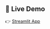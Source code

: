 ## 🔗 Live Demo
👉 [Streamlit App](https://financialinclusionapp-jhu9jcooc3crhk6w4tfjzj.streamlit.app/)

